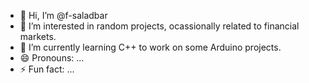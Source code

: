 - 👋 Hi, I’m @f-saladbar
- 👀 I’m interested in random projects, ocassionally related to financial markets.
- 🌱 I’m currently learning C++ to work on some Arduino projects. 
- 😄 Pronouns: ...
- ⚡ Fun fact: ...

<!---
f-saladbar/f-saladbar is a ✨ special ✨ repository because its `README.md` (this file) appears on your GitHub profile.
You can click the Preview link to take a look at your changes.
--->
